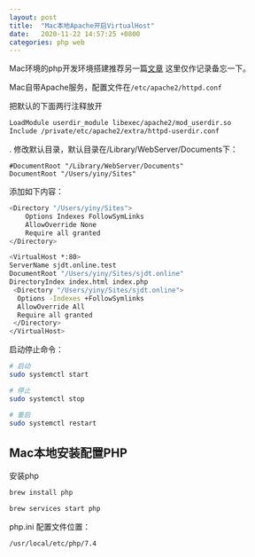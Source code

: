 ```yaml
---
layout: post
title:  "Mac本地Apache开启VirtualHost"
date:   2020-11-22 14:57:25 +0800
categories: php web
---
```

Mac环境的php开发环境搭建推荐另一篇[文章](http://moonwhite.site/php/web/2020/11/12/phpstorm-and-mamp-development.html)
这里仅作记录备忘一下。

Mac自带Apache服务，配置文件在`/etc/apache2/httpd.conf` 

把默认的下面两行注释放开
```bash
LoadModule userdir_module libexec/apache2/mod_userdir.so
Include /private/etc/apache2/extra/httpd-userdir.conf
```
. 
修改默认目录，默认目录在/Library/WebServer/Documents下：
```
#DocumentRoot "/Library/WebServer/Documents"
DocumentRoot "/Users/yiny/Sites"
```

添加如下内容：
```bash
<Directory "/Users/yiny/Sites">
    Options Indexes FollowSymLinks
    AllowOverride None
    Require all granted
</Directory>

<VirtualHost *:80>
ServerName sjdt.online.test
DocumentRoot "/Users/yiny/Sites/sjdt.online"
DirectoryIndex index.html index.php
 <Directory "/Users/yiny/Sites/sjdt.online">
  Options -Indexes +FollowSymlinks
  AllowOverride All
  Require all granted
 </Directory>
</VirtualHost>
```
启动停止命令：
```bash
# 启动
sudo systemctl start

# 停止
sudo systemctl stop

# 重启
sudo systemctl restart
```

## Mac本地安装配置PHP
安装php
```bash
brew install php
```

```bash
brew services start php
```
php.ini 配置文件位置：
```
/usr/local/etc/php/7.4
```

